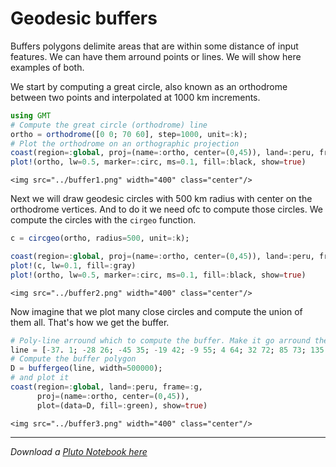 # Geodesic buffers

Buffers polygons delimite areas that are within some distance of input features. We can have them arround
points or lines. We will show here examples of both. 

We start by computing a great circle, also known as an orthodrome between two points and interpolated
at 1000 km increments.

```julia
using GMT
# Compute the great circle (orthodrome) line
ortho = orthodrome([0 0; 70 60], step=1000, unit=:k);
# Plot the orthodrome on an orthographic projection
coast(region=:global, proj=(name=:ortho, center=(0,45)), land=:peru, frame=:g)
plot!(ortho, lw=0.5, marker=:circ, ms=0.1, fill=:black, show=true)
```

```@raw html
<img src="../buffer1.png" width="400" class="center"/>
```

Next we will draw geodesic circles with 500 km radius with center on the orthodrome vertices.
And to do it we need ofc to compute those circles. We compute the circles with the `cirgeo` function. 

```julia
c = circgeo(ortho, radius=500, unit=:k);
```

```julia
coast(region=:global, proj=(name=:ortho, center=(0,45)), land=:peru, frame=:g)
plot!(c, lw=0.1, fill=:gray)
plot!(ortho, lw=0.5, marker=:circ, ms=0.1, fill=:black, show=true)
```

```@raw html
<img src="../buffer2.png" width="400" class="center"/>
```

Now imagine that we plot many close circles and compute the union of them all.
That's how we get the buffer.

```julia
# Poly-line arround which to compute the buffer. Make it go arround the pole.
line = [-37. 1; -28 26; -45 35; -19 42; -9 55; 4 64; 32 72; 85 73; 135 73; 172 73; -144 73; -78 77; -27 72; -8 65; 8 54; 18 39; 28 24; 34 1];
# Compute the buffer polygon
D = buffergeo(line, width=500000);
# and plot it
coast(region=:global, land=:peru, frame=:g,
      proj=(name=:ortho, center=(0,45)),
      plot=(data=D, fill=:green), show=true)
```

```@raw html
<img src="../buffer3.png" width="400" class="center"/>
```

---

*Download a [Pluto Notebook here](buffer.jl)*